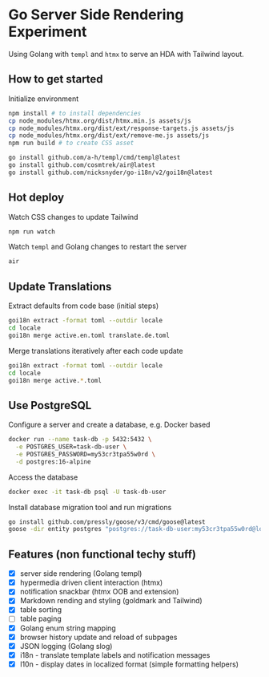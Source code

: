 # Go Server Side Rendering Experiment

Using Golang with `templ` and `htmx` to serve an HDA with Tailwind layout.

## How to get started

Initialize environment

```sh
npm install # to install dependencies
cp node_modules/htmx.org/dist/htmx.min.js assets/js
cp node_modules/htmx.org/dist/ext/response-targets.js assets/js
cp node_modules/htmx.org/dist/ext/remove-me.js assets/js
npm run build # to create CSS asset

go install github.com/a-h/templ/cmd/templ@latest
go install github.com/cosmtrek/air@latest
go install github.com/nicksnyder/go-i18n/v2/goi18n@latest
```

## Hot deploy

Watch CSS changes to update Tailwind

```sh
npm run watch
```

Watch `templ` and Golang changes to restart the server

```sh
air
```

## Update Translations

Extract defaults from code base (initial steps)

```sh
goi18n extract -format toml --outdir locale
cd locale
goi18n merge active.en.toml translate.de.toml
```

Merge translations iteratively after each code update

```sh
goi18n extract -format toml --outdir locale
cd locale
goi18n merge active.*.toml
```

## Use PostgreSQL

Configure a server and create a database, e.g. Docker based

```sh
docker run --name task-db -p 5432:5432 \
  -e POSTGRES_USER=task-db-user \
  -e POSTGRES_PASSWORD=my53cr3tpa55w0rd \
  -d postgres:16-alpine
```

Access the database

```sh
docker exec -it task-db psql -U task-db-user
```

Install database migration tool and run migrations

```sh
go install github.com/pressly/goose/v3/cmd/goose@latest
goose -dir entity postgres "postgres://task-db-user:my53cr3tpa55w0rd@localhost" up
```

## Features (non functional techy stuff)

- [x] server side rendering (Golang templ)
- [x] hypermedia driven client interaction (htmx)
- [x] notification snackbar (htmx OOB and extension)
- [x] Markdown rending and styling (goldmark and Tailwind)
- [x] table sorting
- [ ] table paging
- [x] Golang enum string mapping
- [x] browser history update and reload of subpages
- [x] JSON logging (Golang slog)
- [x] i18n - translate template labels and notification messages
- [x] l10n - display dates in localized format (simple formatting helpers)
